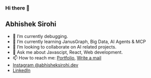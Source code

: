 ### Hi there 👋
## Abhishek Sirohi

<!--
**sirohiwebdev/sirohiwebdev** is a ✨ _special_ ✨ repository because its `README.md` (this file) appears on your GitHub profile.
-->
- 🔭 I’m currently debugging.
- 🌱 I’m currently learning JanusGraph, Big Data, AI Agents & MCP
- 👯 I’m looking to collaborate on AI related projects.
- 💬 Ask me about Javascipt, React, Web development.
- 📫 How to reach me: [Portfolio](http://abhisheksirohi.com), [Write a mail](mailto:sirohiwebdev@gmail.com)
- [Instagram @abhisheksirohi.dev](https://www.instagram.com/abhisheksirohi.dev/)
- [LinkedIn](http://linkedin.com/in/sirohiwebdev)

